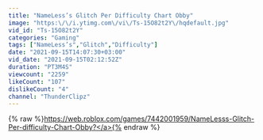```yaml
---
title: "NameLess’s Glitch Per Difficulty Chart Obby"
image: "https:\/\/i.ytimg.com\/vi\/Ts-15O82t2Y\/hqdefault.jpg"
vid_id: "Ts-15O82t2Y"
categories: "Gaming"
tags: ["NameLess’s","Glitch","Difficulty"]
date: "2021-09-15T14:07:30+03:00"
vid_date: "2021-09-15T02:12:52Z"
duration: "PT3M4S"
viewcount: "2259"
likeCount: "107"
dislikeCount: "4"
channel: "ThunderClipz"
---
```

{% raw %}<a rel="nofollow" target="blank" href="https://web.roblox.com/games/7442001959/NameLesss-Glitch-Per-difficulty-Chart-Obby?">https://web.roblox.com/games/7442001959/NameLesss-Glitch-Per-difficulty-Chart-Obby?</a>{% endraw %}
